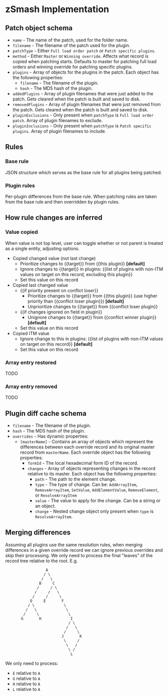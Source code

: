 
# zSmash Implementation

## Patch object schema
- `name` - The name of the patch, used for the folder name.
- `filename` - The filename of the patch used for the plugin.
- `patchType` - Either `Full load order patch` or `Patch specific plugins`.
- `method` - Either `Master` or `Winning override`.  Affects what record is copied when patching starts.  Defaults to master for patching full load orders and winning override for patching specific plugins.
- `plugins` - Array of objects for the plugins in the patch.  Each object has the following properties:
    - `filename` - The filename of the plugin.
    - `hash` - The MD5 hash of the plugin.
- `addedPlugins` - Array of plugin filenames that were just added to the patch.  Gets cleared when the patch is built and saved to disk.
- `removedPlugins` - Array of plugin filenames that were just removed from the patch.  Gets cleared when the patch is built and saved to disk.
- `pluginExclusions` - Only present when `patchType` is `Full load order patch`.  Array of plugin filenames to exclude.
- `pluginInclusions` - Only present when `patchType` is `Patch specific plugins`.  Array of plugin filenames to include.

## Rules

### Base rule

JSON structure which serves as the base rule for all plugins being patched.

### Plugin rules

Per-plugin differences from the base rule.  When patching rules are taken from the base rule and then overridden by plugin rules.

## How rule changes are inferred

### Value copied
When value is not top level, user can toggle whether or not parent is treated as a single entity, adjusting options.

- Copied changed value (not last change)
  - Prioritize changes to {{target}} from {{this plugin}} **[default]**
  - Ignore changes to {{target}} in plugins: {{list of plugins with non-ITM values on target on this record, excluding this plugin}}
  - Set this value on this record
- Copied last changed value
  - {{if priority present on conflict loser}} 
    - Prioritize changes to {{target}} from {{this plugin}} (use higher priority than {{conflict loser plugin}}) **[default]**
    - Unprioritize changes to {{target}} from {{conflict loser plugin}}
  - {{if changes ignored on field in plugin}} 
    - Unignore changes to {{target}} from {{conflict winner plugin}} **[default]**
  - Set this value on this record
- Copied ITM value
  - Ignore change to this in plugins: {{list of plugins with non-ITM values on target on this record}} **[default]**
  - Set this value on this record

### Array entry restored

TODO

### Array entry removed

TODO

## Plugin diff cache schema

- `filename` - The filename of the plugin.
- `hash` - The MD5 hash of the plugin.
- `overrides` - Has dynamic properties:
    - `[masterName]` - Contains an array of objects which represent the differences between each override record and its original master record from `masterName`.  Each override object has the following properties:
        - `formId` - The local hexadecimal form ID of the record.
        - `changes` - Array of objects representing changes in the record relative to its master.  Each object has the following properties:
            - `path` - The path to the element change.
            - `type` - The type of change.  Can be: `AddArrayItem`, `RemoveArrayItem`, `SetValue`, `AddElementValue`, `RemoveElement`, or `ResolveArrayItem`
            - `value` - The value to apply for the change.  Can be a string or an object.
            - `change` - Nested change object only present when `type` is `ResolveArrayItem`.

## Merging differences
Assuming all plugins use the same resolution rules, when merging differences in a given override record we can ignore previous overrides and skip their processing.  We only need to process the final "leaves" of the record tree relative to the root.  E.g.

```
                  A
                 / \
                /   \
               B     C
              /     / \
             /     /   \
            /     /     \
           D     E       F
          / \             \
         /   \             \
        /     \             \
       G       H             I
                            / \
                           /   \
                          /     \
                         J       K
                          \     /
                           \   /
                            \ /
                             L
```

We only need to process:

- `E` relative to `A`
- `G` relative to `A`
- `H` relative to `A`
- `L` relative to `A`
